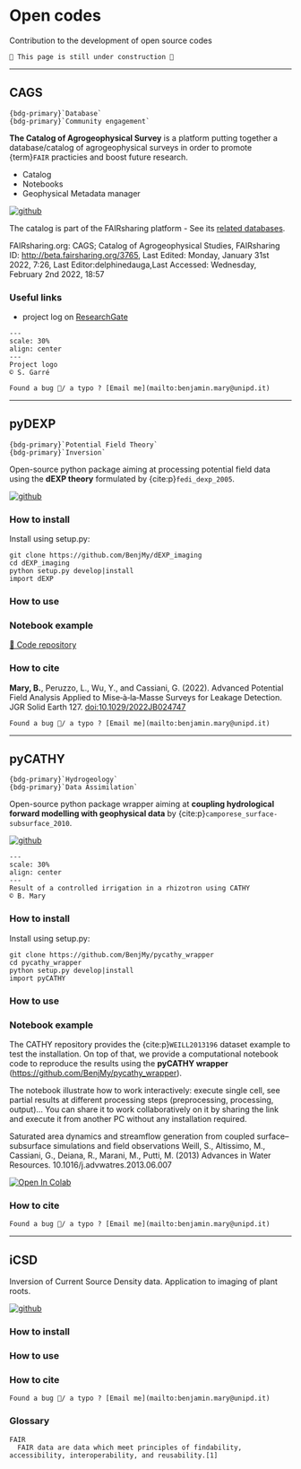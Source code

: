 # Open codes

Contribution to the development of open source codes

```{warning}
🚧 This page is still under construction 🚧
```


---
## CAGS

````{margin}
{bdg-primary}`Database` 
{bdg-primary}`Community engagement`
````

**The Catalog of Agrogeophysical Survey** is a platform putting together a database/catalog of agrogeophysical surveys in order to promote {term}`FAIR` practicies and boost future research.

- Catalog
- Notebooks
- Geophysical Metadata manager

[![github](https://img.shields.io/badge/view-github-green?logo=github)](https://github.com/agrogeophy/catalog) 


The catalog is part of the FAIRsharing platform - See its [related databases](https://fairsharing.org/3765).

FAIRsharing.org: CAGS; Catalog of Agrogeophysical Studies, FAIRsharing ID: http://beta.fairsharing.org/3765, Last Edited: Monday, January 31st 2022, 7:26, Last Editor:delphinedauga,Last Accessed: Wednesday, February 2nd 2022, 18:57





### Useful links

- project log on [ResearchGate](https://www.researchgate.net/project/CAGS-Catalogue-of-AgroGeophysical-Studies)

```{figure} ../img/logo_big.png
---
scale: 30%
align: center
---
Project logo
© S. Garré
```

```{warning}
Found a bug 🐛/ a typo ? [Email me](mailto:benjamin.mary@unipd.it)
```

---
## pyDEXP

````{margin}
{bdg-primary}`Potential Field Theory` 
{bdg-primary}`Inversion`
````

Open-source python package aiming at processing potential field data using the **dEXP theory** formulated by {cite:p}`fedi_dexp_2005`. 

[![github](https://img.shields.io/badge/view-github-green?logo=github)](https://github.com/BenjMy/dEXP_imaging) 


### How to install

Install using setup.py:

    git clone https://github.com/BenjMy/dEXP_imaging
    cd dEXP_imaging
    python setup.py develop|install
    import dEXP


### How to use

<!-- - [![Hits](https://hits.seeyoufarm.com/api/count/incr/badge.svg?url=https%3A%2F%2Fgithub.com%2FBenjMy%2FdEXP_imaging&count_bg=%2379C83D&title_bg=%23555555&icon=&icon_color=%23E7E7E7&title=hits&edge_flat=false)](https://hits.seeyoufarm.com)
  [![Binder](https://mybinder.org/badge_logo.svg)](https://mybinder.org/v2/gh/mkhuulee/RC_Final_Project/master)
-->
### Notebook example

[🧮 Code repository](https://github.com/BenjMy/dEXP_imaging/tree/master/notebooks_JGR)
	
### How to cite

**Mary, B.**, Peruzzo, L., Wu, Y., and Cassiani, G. (2022). Advanced Potential Field Analysis Applied to Mise‐à‐la‐Masse Surveys for Leakage Detection. JGR Solid Earth 127. [doi:10.1029/2022JB024747](https://agupubs.onlinelibrary.wiley.com/doi/epdf/10.1029/2022JB024747)


```{warning}
Found a bug 🐛/ a typo ? [Email me](mailto:benjamin.mary@unipd.it)
```


---
## pyCATHY
````{margin}
{bdg-primary}`Hydrogeology` 
{bdg-primary}`Data Assimilation`
````
Open-source python package wrapper aiming at **coupling hydrological forward modelling with geophysical data** by {cite:p}`camporese_surface-subsurface_2010`. 

[![github](https://img.shields.io/badge/view-github-green?logo=github)](https://github.com/BenjMy/pycathy_wrapper) 

```{figure} ../img/pressure_slow.gif
---
scale: 30%
align: center
---
Result of a controlled irrigation in a rhizotron using CATHY
© B. Mary
```




### How to install

Install using setup.py:

    git clone https://github.com/BenjMy/pycathy_wrapper
    cd pycathy_wrapper
    python setup.py develop|install
    import pyCATHY

### How to use

<!-- - [![Hits](https://hits.seeyoufarm.com/api/count/incr/badge.svg?url=https%3A%2F%2Fgithub.com%2FBenjMy%2FdEXP_imaging&count_bg=%2379C83D&title_bg=%23555555&icon=&icon_color=%23E7E7E7&title=hits&edge_flat=false)](https://hits.seeyoufarm.com)
  [![Binder](https://mybinder.org/badge_logo.svg)](https://mybinder.org/v2/gh/mkhuulee/RC_Final_Project/master)
-->

### Notebook example

The CATHY repository provides the {cite:p}`WEILL2013196` dataset example to test the installation. On top of that, we provide a computational notebook code to reproduce the results using the **pyCATHY wrapper** (https://github.com/BenjMy/pycathy_wrapper). 

The notebook illustrate how to work interactively: execute single cell, see partial results at different processing steps (preprocessing, processing, output)... You can share it to work collaboratively on it by sharing the link and execute it from another PC without any installation required.


Saturated area dynamics and streamflow generation from coupled surface–subsurface simulations and field observations
Weill, S., Altissimo, M., Cassiani, G., Deiana, R., Marani, M., Putti, M. (2013) Advances in Water Resources. 10.1016/j.advwatres.2013.06.007




[![Open In Colab](https://colab.research.google.com/assets/colab-badge.svg)](https://colab.research.google.com/drive/1Zl-VpMbrESu9MbeNpgUvXS6nfluno_dG?usp=sharing)



### How to cite

```{warning}
Found a bug 🐛/ a typo ? [Email me](mailto:benjamin.mary@unipd.it)
```


---
## iCSD
Inversion of Current Source Density data. Application to imaging of plant roots.

[![github](https://img.shields.io/badge/view-github-green?logo=github)](https://github.com/BenjMy/icsd_dev) 

### How to install

### How to use

### How to cite


```{warning}
Found a bug 🐛/ a typo ? [Email me](mailto:benjamin.mary@unipd.it)
```


### Glossary

```{glossary}
FAIR
  FAIR data are data which meet principles of findability, accessibility, interoperability, and reusability.[1] 
```




